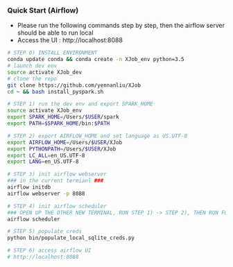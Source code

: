 ### Quick Start (Airflow)

- Please run the following commands step by step, then the airflow server should be able to run local
- Access the UI : http://localhost:8088  


```bash
# STEP 0) INSTALL ENVIRONMENT
conda update conda && conda create -n XJob_env python=3.5 
# launch dev env 
source activate XJob_dev
# clone the repo
git clone https://github.com/yennanliu/XJob 
cd ~ && bash install_pyspark.sh 

# STEP 1) run the dev env and export SPARK_HOME
source activate XJob_env
export SPARK_HOME=/Users/$USER/spark
export PATH=$SPARK_HOME/bin:$PATH

# STEP 2) export AIRFLOW_HOME and set language as US.UTF-8 
export AIRFLOW_HOME=/Users/$USER/XJob
export PYTHONPATH=/Users/$USER/XJob
export LC_ALL=en_US.UTF-8
export LANG=en_US.UTF-8

# STEP 3) init airflow webserver
### in the current termianl ###
airflow initdb
airflow webserver -p 8088

# STEP 4) init airflow scheduler
### OPEN UP THE OTHER NEW TERMINAL, RUN STEP 1) -> STEP 2), THEN RUN FOLLOWING COMMAND ### 
airflow scheduler

# STEP 5) populate creds 
python bin/populate_local_sqlite_creds.py

# STEP 6) access airflow UI
# http://localhost:8088
```